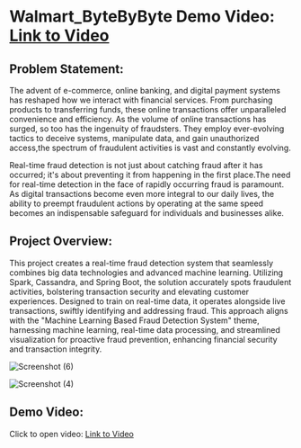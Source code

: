 # Walmart_ByteByByte Demo Video: [Link to Video](https://youtu.be/NBoCV01r5Is)

## Problem Statement:
The advent of e-commerce, online banking, and digital payment systems has reshaped how we interact with financial services. From purchasing products to transferring funds, these online transactions offer unparalleled convenience and efficiency.
As the volume of online transactions has surged, so too has the ingenuity of fraudsters. They employ ever-evolving tactics to deceive systems, manipulate data, and gain unauthorized access,the spectrum of fraudulent activities is vast and constantly evolving.

Real-time fraud detection is not just about catching fraud after it has occurred; it's about preventing it from happening in the first place.The need for real-time detection in the face of rapidly occurring fraud is paramount. As digital transactions become even more integral to our daily lives, the ability to preempt fraudulent actions by operating at the same speed becomes an indispensable safeguard for individuals and businesses alike.

## Project Overview:
This project creates a real-time fraud detection system that seamlessly combines big data 
technologies and advanced machine learning. Utilizing Spark, Cassandra, and Spring Boot, the 
solution accurately spots fraudulent activities, bolstering transaction security and elevating 
customer experiences. Designed to train on real-time data, it operates alongside live transactions, 
swiftly identifying and addressing fraud. This approach aligns with the "Machine Learning Based 
Fraud Detection System" theme, harnessing machine learning, real-time data processing, and 
streamlined visualization for proactive fraud prevention, enhancing financial security and 
transaction integrity.

![Screenshot (6)](https://github.com/RuchikaSuryawanshi7/Walmart_ByteByByte/assets/81236452/813e6d60-7901-40c1-9c42-628d555801bc)


![Screenshot (4)](https://github.com/RuchikaSuryawanshi7/Walmart_ByteByByte/assets/81236452/f377c0ba-fe67-4bab-801d-b3dfa2896822)


## Demo Video: 
Click to open video:  [Link to Video](https://youtu.be/NBoCV01r5Is)

